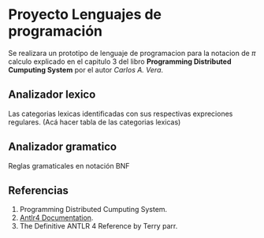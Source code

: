 # Proyecto Lenguajes de programación
Se realizara un prototipo de lenguaje de programacion para la notacion de $\pi$ calculo explicado en el capitulo 3 del libro __Programming Distributed Cumputing System__ por el autor _Carlos A. Vera_.

## Analizador lexico
Las categorias lexicas identificadas con sus respectivas expreciones regulares.
(Acá hacer tabla de las categorias lexicas)
## Analizador gramatico
Reglas gramaticales en notación BNF 
## Referencias
1. Programming Distributed Cumputing System.
2. [Antlr4 Documentation](https://github.com/antlr/antlr4/blob/4.9.2/doc/index.md).
3. The Definitive ANTLR 4 Reference by Terry parr.